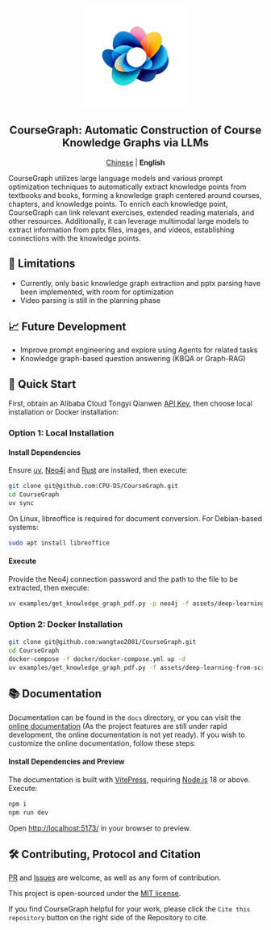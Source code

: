 <div align="center">
<img src="docs/public/logo.png" width="200"  alt="" />
<h2>CourseGraph: Automatic Construction of Course Knowledge Graphs via LLMs</h2>

<p>
    <a href="README.md">Chinese</a> | <b>English</b>
</p>
</div>

CourseGraph utilizes large language models and various prompt optimization techniques to automatically extract knowledge points from textbooks and books, forming a knowledge graph centered around courses, chapters, and knowledge points. To enrich each knowledge point, CourseGraph can link relevant exercises, extended reading materials, and other resources. Additionally, it can leverage multimodal large models to extract information from pptx files, images, and videos, establishing connections with the knowledge points.

## 🤔 Limitations

- Currently, only basic knowledge graph extraction and pptx parsing have been implemented, with room for optimization
- Video parsing is still in the planning phase

## 📈 Future Development

- Improve prompt engineering and explore using Agents for related tasks
- Knowledge graph-based question answering (KBQA or Graph-RAG)

## 🚀 Quick Start

First, obtain an Alibaba Cloud Tongyi Qianwen [API Key](https://help.aliyun.com/zh/model-studio/developer-reference/get-api-key), then choose local installation or Docker installation:

### Option 1: Local Installation

#### Install Dependencies

Ensure [uv](https://docs.astral.sh/uv/), [Neo4j](https://neo4j.com/) and [Rust](https://www.rust-lang.org/) are installed, then execute:

```bash
git clone git@github.com:CPU-DS/CourseGraph.git
cd CourseGraph
uv sync
```

On Linux, libreoffice is required for document conversion. For Debian-based systems: 

```bash
sudo apt install libreoffice
```

#### Execute

Provide the Neo4j connection password and the path to the file to be extracted, then execute:
```bash
uv examples/get_knowledge_graph_pdf.py -p neo4j -f assets/deep-learning-from-scratch.pdf
```

### Option 2: Docker Installation

```bash
git clone git@github.com:wangtao2001/CourseGraph.git
cd CourseGraph
docker-compose -f docker/docker-compose.yml up -d
uv examples/get_knowledge_graph_pdf.py -f assets/deep-learning-from-scratch.pdf
```

## 📚 Documentation

Documentation can be found in the `docs` directory, or you can visit the [online documentation](https://CPU-DS.github.io/CourseGraph/) (As the project features are still under rapid development, the online documentation is not yet ready). If you wish to customize the online documentation, follow these steps:

#### Install Dependencies and Preview

The documentation is built with [VitePress](https://vitepress.dev/), requiring [Node.js](https://nodejs.org/) 18 or above. Execute:

```bash
npm i
npm run dev
```

Open [http://localhost:5173/](http://localhost:5173/) in your browser to preview.

## 🛠️ Contributing, Protocol and Citation

[PR](https://github.com/CPU-DS/CourseGraph/pulls) and [Issues](https://github.com/CPU-DS/CourseGraph/issues) are welcome, as well as any form of contribution.

This project is open-sourced under the [MIT license](LICENSE). 

If you find CourseGraph helpful for your work, please click the `Cite this repository` button on the right side of the Repository to cite.